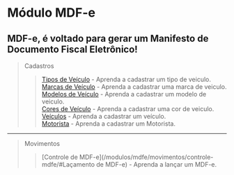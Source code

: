 # Módulo MDF-e

## MDF-e, é voltado para gerar um Manifesto de Documento Fiscal Eletrônico! 

> Cadastros
>> [Tipos de Veículo](/modulos/mdfe/cadastro/tipos-de-veiculos/#cadastrando-tipos-de-veiculos) - Aprenda a cadastrar um tipo de veiculo.		
>> [Marcas de Veículo](/modulos/mdfe/cadastro/marcas-de-veiculos/#cadastrando-marcas-de-veiculos) - Aprenda a cadastrar uma marca de veiculo. 		
>> [Modelos de Veículo](/modulos/mdfe/cadastro/modelos-de-veiculos/#cadastrando-modelos-de-veiculos) - Aprenda a cadastrar um modelo de veiculo.      
>> [Cores de Veículo](/modulos/mdfe/cadastro/cor/#cadastrando-cores-de-veiculos) - Aprenda a cadastrar uma cor de veiculo.      
>> [Veículos](/modulos/mdfe/cadastro/veiculos/#cadastrando-veiculos) - Aprenda a cadastrar um veículo.      
>> [Motorista](/modulos/mdfe/cadastro/motorista/#cadastrando-motorista) - Aprenda a cadastrar um Motorista. 

---

> Movimentos
>> [Controle de MDF-e](/modulos/mdfe/movimentos/controle-mdfe/#Laçamento de MDF-e) - Aprenda a lançar um MDF-e.

